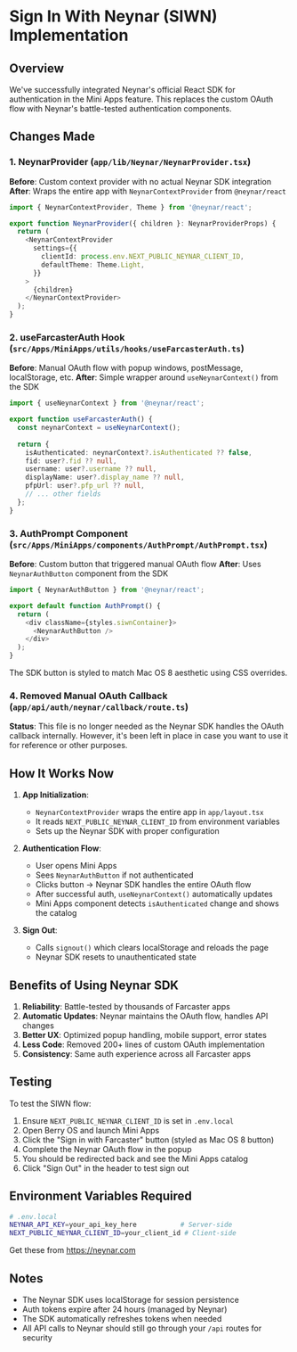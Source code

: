 # Sign In With Neynar (SIWN) Implementation

## Overview

We've successfully integrated Neynar's official React SDK for authentication in the Mini Apps feature. This replaces the custom OAuth flow with Neynar's battle-tested authentication components.

## Changes Made

### 1. NeynarProvider (`app/lib/Neynar/NeynarProvider.tsx`)

**Before**: Custom context provider with no actual Neynar SDK integration
**After**: Wraps the entire app with `NeynarContextProvider` from `@neynar/react`

```typescript
import { NeynarContextProvider, Theme } from '@neynar/react';

export function NeynarProvider({ children }: NeynarProviderProps) {
  return (
    <NeynarContextProvider
      settings={{
        clientId: process.env.NEXT_PUBLIC_NEYNAR_CLIENT_ID,
        defaultTheme: Theme.Light,
      }}
    >
      {children}
    </NeynarContextProvider>
  );
}
```

### 2. useFarcasterAuth Hook (`src/Apps/MiniApps/utils/hooks/useFarcasterAuth.ts`)

**Before**: Manual OAuth flow with popup windows, postMessage, localStorage, etc.
**After**: Simple wrapper around `useNeynarContext()` from the SDK

```typescript
import { useNeynarContext } from '@neynar/react';

export function useFarcasterAuth() {
  const neynarContext = useNeynarContext();
  
  return {
    isAuthenticated: neynarContext?.isAuthenticated ?? false,
    fid: user?.fid ?? null,
    username: user?.username ?? null,
    displayName: user?.display_name ?? null,
    pfpUrl: user?.pfp_url ?? null,
    // ... other fields
  };
}
```

### 3. AuthPrompt Component (`src/Apps/MiniApps/components/AuthPrompt/AuthPrompt.tsx`)

**Before**: Custom button that triggered manual OAuth flow
**After**: Uses `NeynarAuthButton` component from the SDK

```typescript
import { NeynarAuthButton } from '@neynar/react';

export default function AuthPrompt() {
  return (
    <div className={styles.siwnContainer}>
      <NeynarAuthButton />
    </div>
  );
}
```

The SDK button is styled to match Mac OS 8 aesthetic using CSS overrides.

### 4. Removed Manual OAuth Callback (`app/api/auth/neynar/callback/route.ts`)

**Status**: This file is no longer needed as the Neynar SDK handles the OAuth callback internally. However, it's been left in place in case you want to use it for reference or other purposes.

## How It Works Now

1. **App Initialization**: 
   - `NeynarContextProvider` wraps the entire app in `app/layout.tsx`
   - It reads `NEXT_PUBLIC_NEYNAR_CLIENT_ID` from environment variables
   - Sets up the Neynar SDK with proper configuration

2. **Authentication Flow**:
   - User opens Mini Apps
   - Sees `NeynarAuthButton` if not authenticated
   - Clicks button → Neynar SDK handles the entire OAuth flow
   - After successful auth, `useNeynarContext()` automatically updates
   - Mini Apps component detects `isAuthenticated` change and shows the catalog

3. **Sign Out**:
   - Calls `signout()` which clears localStorage and reloads the page
   - Neynar SDK resets to unauthenticated state

## Benefits of Using Neynar SDK

1. **Reliability**: Battle-tested by thousands of Farcaster apps
2. **Automatic Updates**: Neynar maintains the OAuth flow, handles API changes
3. **Better UX**: Optimized popup handling, mobile support, error states
4. **Less Code**: Removed 200+ lines of custom OAuth implementation
5. **Consistency**: Same auth experience across all Farcaster apps

## Testing

To test the SIWN flow:

1. Ensure `NEXT_PUBLIC_NEYNAR_CLIENT_ID` is set in `.env.local`
2. Open Berry OS and launch Mini Apps
3. Click the "Sign in with Farcaster" button (styled as Mac OS 8 button)
4. Complete the Neynar OAuth flow in the popup
5. You should be redirected back and see the Mini Apps catalog
6. Click "Sign Out" in the header to test sign out

## Environment Variables Required

```bash
# .env.local
NEYNAR_API_KEY=your_api_key_here           # Server-side
NEXT_PUBLIC_NEYNAR_CLIENT_ID=your_client_id # Client-side
```

Get these from https://neynar.com

## Notes

- The Neynar SDK uses localStorage for session persistence
- Auth tokens expire after 24 hours (managed by Neynar)
- The SDK automatically refreshes tokens when needed
- All API calls to Neynar should still go through your `/api` routes for security

